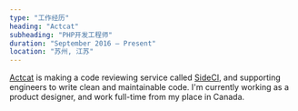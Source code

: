 ```yaml
---
type: "工作经历"
heading: "Actcat"
subheading: "PHP开发工程师"
duration: "September 2016 – Present"
location: "苏州, 江苏"
---
```


<a href="http://www.actcat.co.jp/" target="_blank">Actcat</a> is making a code reviewing service called <a href="https://sideci.com/" target="_blank">SideCI</a>, and supporting engineers to write clean and maintainable code. I'm currently working as a product designer, and work full-time from my place in Canada.
